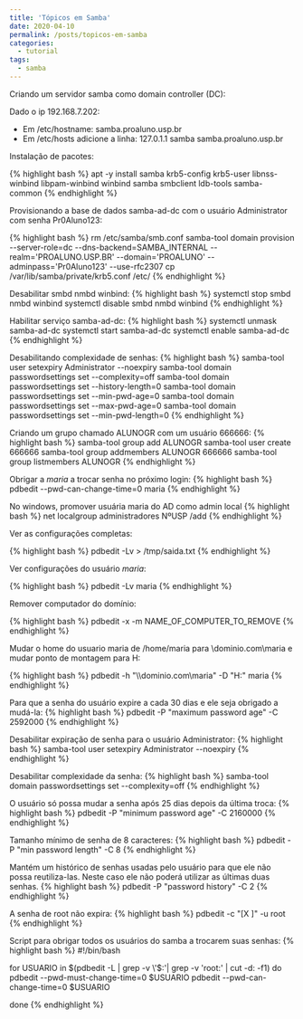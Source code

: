```yaml
---
title: 'Tópicos em Samba'
date: 2020-04-10
permalink: /posts/topicos-em-samba
categories:
  - tutorial
tags:
  - samba
---
```


Criando um servidor samba como domain controller (DC):

Dado o ip 192.168.7.202:

- Em /etc/hostname: samba.proaluno.usp.br
- Em /etc/hosts adicione a linha: 127.0.1.1 samba samba.proaluno.usp.br




Instalação de pacotes:

{% highlight bash %}
apt -y install samba krb5-config krb5-user libnss-winbind libpam-winbind winbind samba smbclient ldb-tools samba-common
{% endhighlight %} 

Provisionando a base de dados samba-ad-dc com o usuário Administrator com senha Pr0Aluno123:

{% highlight bash %}
rm /etc/samba/smb.conf
samba-tool domain provision --server-role=dc --dns-backend=SAMBA_INTERNAL --realm='PROALUNO.USP.BR' --domain='PROALUNO' --adminpass='Pr0Aluno123' --use-rfc2307
cp /var/lib/samba/private/krb5.conf /etc/
{% endhighlight %}

Desabilitar smbd nmbd winbind:
{% highlight bash %}
systemctl stop smbd nmbd winbind
systemctl disable smbd nmbd winbind
{% endhighlight %} 

Habilitar serviço samba-ad-dc:
{% highlight bash %}
systemctl unmask samba-ad-dc
systemctl start samba-ad-dc
systemctl enable samba-ad-dc 
{% endhighlight %}   

Desabilitando complexidade de senhas:
{% highlight bash %}
samba-tool user setexpiry Administrator --noexpiry 
samba-tool domain passwordsettings set --complexity=off
samba-tool domain passwordsettings set --history-length=0
samba-tool domain passwordsettings set --min-pwd-age=0
samba-tool domain passwordsettings set --max-pwd-age=0
samba-tool domain passwordsettings set --min-pwd-length=0
{% endhighlight %}  

Criando um grupo chamado ALUNOGR com um usuário 666666:
{% highlight bash %}
samba-tool group add ALUNOGR
samba-tool user create 666666
samba-tool group addmembers ALUNOGR 666666
samba-tool group listmembers ALUNOGR
{% endhighlight %}  

Obrigar a *maria* a trocar senha no próximo login:
{% highlight bash %}
pdbedit --pwd-can-change-time=0 maria
{% endhighlight %}

No windows, promover usuária maria do AD como admin local
{% highlight bash %}
net localgroup administradores NºUSP /add
{% endhighlight %}

Ver as configurações completas:

{% highlight bash %}
pdbedit -Lv > /tmp/saida.txt
{% endhighlight %}

Ver configurações do usuário *maria*:

{% highlight bash %}
pdbedit -Lv maria
{% endhighlight %}

Remover computador do domínio:

{% highlight bash %}
pdbedit -x -m NAME_OF_COMPUTER_TO_REMOVE
{% endhighlight %}

Mudar o home do usuario maria de /home/maria para
\\dominio.com\maria e mudar ponto de montagem
para H:

{% highlight bash %}
pdbedit -h "\\\\dominio.com\\maria" -D "H:" maria
{% endhighlight %}

Para que a senha do usuário expire a cada 30 dias e ele seja obrigado a
mudá-la:
{% highlight bash %}
pdbedit -P "maximum password age" -C 2592000
{% endhighlight %}

Desabilitar expiração de senha para o usuário Administrator:
{% highlight bash %}
samba-tool user setexpiry Administrator --noexpiry 
{% endhighlight %}

Desabilitar complexidade da senha:
{% highlight bash %}
samba-tool domain passwordsettings set --complexity=off
{% endhighlight %}

O usuário só possa mudar a senha após 25 dias depois da última
troca:
{% highlight bash %}
pdbedit -P "minimum password age" -C 2160000
{% endhighlight %}

Tamanho mínimo de senha de 8 caracteres:
{% highlight bash %}
pdbedit -P "min password length" -C 8
{% endhighlight %}

Mantém um histórico de senhas usadas pelo usuário para que ele não possa
reutiliza-las.
Neste caso ele não poderá utilizar as últimas duas senhas.
{% highlight bash %}
pdbedit -P "password history" -C 2
{% endhighlight %}

A senha de root não expira:
{% highlight bash %}
pdbedit -c "[X ]" -u root
{% endhighlight %}

Script para obrigar todos os usuários do samba a trocarem
suas senhas:
{% highlight bash %}
#!/bin/bash

for USUARIO in $(pdbedit -L | grep -v \'$:\'| grep -v \'root:\' | cut -d:
-f1)
do
   pdbedit --pwd-must-change-time=0 $USUARIO
   pdbedit --pwd-can-change-time=0 $USUARIO

done
{% endhighlight %}
